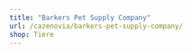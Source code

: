 ```yaml
---
title: "Barkers Pet Supply Company"
url: /cazenovia/barkers-pet-supply-company/
shop: Tiere
---
```

